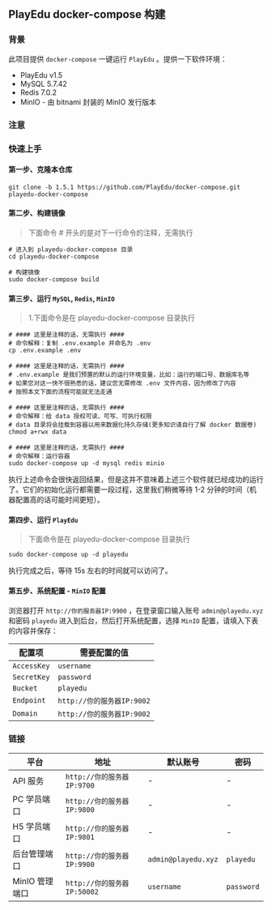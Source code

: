 ## PlayEdu docker-compose 构建

### 背景

此项目提供 `docker-compose` 一键运行 `PlayEdu` 。提供一下软件环境：

- PlayEdu v1.5
- MySQL 5.7.42
- Redis 7.0.2
- MinIO - 由 bitnami 封装的 MinIO 发行版本

### 注意

### 快速上手

#### 第一步、克隆本仓库

```
git clone -b 1.5.1 https://github.com/PlayEdu/docker-compose.git playedu-docker-compose
```

#### 第二步、构建镜像

> 下面命令 # 开头的是对下一行命令的注释，无需执行

```
# 进入到 playedu-docker-compose 目录
cd playedu-docker-compose

# 构建镜像
sudo docker-compose build
```

#### 第三步、运行 `MySQL`, `Redis`, `MinIO`

> 1.下面命令是在 playedu-docker-compose 目录执行  

```
# #### 这里是注释的话，无需执行 ####
# 命令解释：复制 .env.example 并命名为 .env
cp .env.example .env

# #### 这里是注释的话，无需执行 ####
# .env.example 是我们预置的默认的运行环境变量，比如：运行的端口号、数据库名等
# 如果您对这一快不很熟悉的话，建议您无需修改 .env 文件内容，因为修改了内容
# 按照本文下面的流程可能就无法走通

# #### 这里是注释的话，无需执行 ####
# 命令解释：给 data 授权可读、可写、可执行权限
# data 目录将会挂载到容器以用来数据化持久存储(更多知识请自行了解 docker 数据卷)
chmod a+rwx data

# #### 这里是注释的话，无需执行 ####
# 命令解释：运行容器
sudo docker-compose up -d mysql redis minio
```

执行上述命令会很快返回结果，但是这并不意味着上述三个软件就已经成功的运行了。它们的初始化运行都需要一段过程，这里我们稍微等待 1-2 分钟的时间（机器配置高的话可能时间更短）。

#### 第四步、运行 `PlayEdu`

> 下面命令是在 playedu-docker-compose 目录执行

```
sudo docker-compose up -d playedu
```

执行完成之后，等待 15s 左右的时间就可以访问了。

#### 第五步、系统配置 - `MinIO` 配置

浏览器打开 `http://你的服务器IP:9900` ，在登录窗口输入账号 `admin@playedu.xyz` 和密码 `playedu` 进入到后台，然后打开系统配置，选择 `MinIO` 配置，请填入下表的内容并保存：

| 配置项      | 需要配置的值               |
| ----------- | -------------------------- |
| `AccessKey` | `username`                 |
| `SecretKey` | `password`                 |
| `Bucket`    | `playedu`                  |
| `Endpoint`  | `http://你的服务器IP:9002` |
| `Domain`    | `http://你的服务器IP:9002` |

### 链接

| 平台           | 地址                        | 默认账号            | 密码       |
| -------------- | --------------------------- | ------------------- | ---------- |
| API 服务       | `http://你的服务器IP:9700`  | -                   | -          |
| PC 学员端口    | `http://你的服务器IP:9800`  | -                   | -          |
| H5 学员端口    | `http://你的服务器IP:9801`  | -                   | -          |
| 后台管理端口   | `http://你的服务器IP:9900`  | `admin@playedu.xyz` | `playedu`  |
| MinIO 管理端口 | `http://你的服务器IP:50002` | `username`          | `password` |
